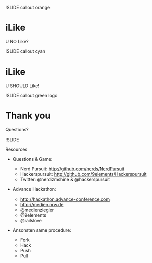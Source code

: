 !SLIDE callout orange

# iLike #

U NO Like?

!SLIDE callout cyan

# iLike #

U SHOULD Like!

!SLIDE callout green logo

# Thank you #

Questions?

!SLIDE

Resources

* Questions & Game:
  * Nerd Pursuit: http://github.com/nerds/NerdPursuit
  * Hackerspursuit: http://github.com/9elements/Hackerspursuit
  * Twitter: @nerdizmshine & @hackerspursuit

* Advance Hackathon:
  * http://hackathon.advance-conference.com
  * http://medien.nrw.de
  * @medienziegler
  * @9elements
  * @railslove

* Ansonsten same procedure:
  * Fork
  * Hack
  * Push
  * Pull